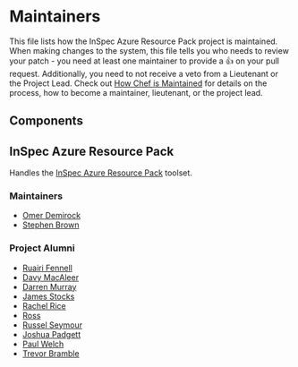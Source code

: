 # Maintainers

This file lists how the InSpec Azure Resource Pack project is maintained. When
making changes to the system, this file tells you who needs to review your
patch - you need at least one maintainer to provide a :+1: on your pull
request. Additionally, you need to not receive a veto from a Lieutenant or the
Project Lead.  Check out [How Chef is
Maintained](https://github.com/chef/chef-rfc/blob/master/rfc030-maintenance-policy.md#how-the-project-is-maintained)
for details on the process, how to become a maintainer, lieutenant, or the
project lead.

## Components

## InSpec Azure Resource Pack

  Handles the [InSpec Azure Resource Pack](https://github.com/inspec/inspec-azure) toolset.

### Maintainers

 * [Omer Demirock](https://github.com/omerdemirok)
 * [Stephen Brown](https://github.com/srb3)

### Project Alumni

 * [Ruairi Fennell](https://github.com/r-fennell)
 * [Davy MacAleer](https://github.com/davymcaleer)
 * [Darren Murray](https://github.com/dmurray-chef)
 * [James Stocks](https://github.com/james-stocks)
 * [Rachel Rice](https://github.com/rachelrice)
 * [Ross](https://github.com/rmoles)
 * [Russel Seymour](https://github.com/russellseymour)
 * [Joshua Padgett](https://github.com/Padgett)
 * [Paul Welch](https://github.com/pwelch)
 * [Trevor Bramble](https://github.com/TrevorBramble)
